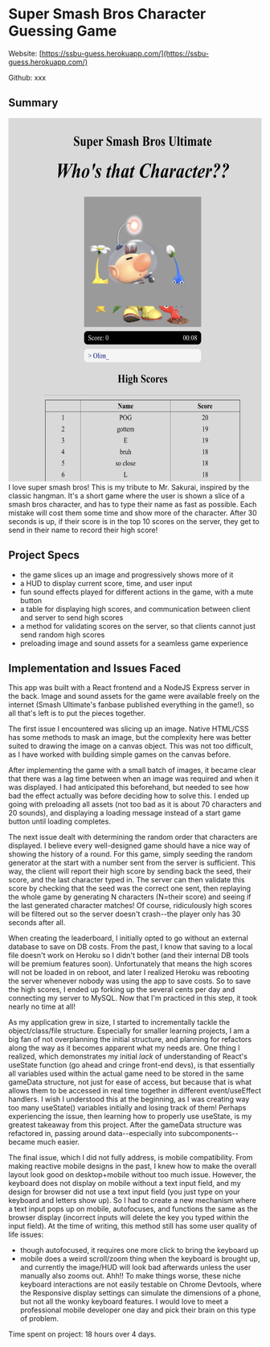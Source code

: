 # Super Smash Bros Character Guessing Game
Website: [https://ssbu-guess.herokuapp.com/](https://ssbu-guess.herokuapp.com/)

Github: xxx

## Summary
<img src="img/ssbuguess.png" alt="GuessWho" title="GuessWho" width="600" height="722" /> 
I love super smash bros! This is my tribute to Mr. Sakurai, inspired by the classic hangman. It's a short game where the user is shown a slice of a smash bros character,
and has to type their name as fast as possible. Each mistake will cost them some time and show more of the character. After 30 seconds is up, if their score
is in the top 10 scores on the server, they get to send in their name to record their high score!

## Project Specs
- the game slices up an image and progressively shows more of it 
- a HUD to display current score, time, and user input
- fun sound effects played for different actions in the game, with a mute button
- a table for displaying high scores, and communication between client and server to send high scores
- a method for validating scores on the server, so that clients cannot just send random high scores
- preloading image and sound assets for a seamless game experience

## Implementation and Issues Faced
This app was built with a React frontend and a NodeJS Express server in the back. Image and sound assets for the game were available freely on the internet 
(Smash Ultimate's fanbase published everything in the game!), so all that's left is to put the pieces together.

The first issue I encountered was slicing up an image. Native HTML/CSS has some methods to mask an image, but the complexity here was better suited to 
drawing the image on a canvas object. This was not too difficult, as I have worked with building simple games on the canvas before.

After implementing the game with a small batch of images, it became clear that there was a lag time between when an image was required and when it was 
displayed. I had anticipated this beforehand, but needed to see how bad the effect actually was before deciding how to solve this. I ended up going with
preloading all assets (not too bad as it is about 70 characters and 20 sounds), and displaying a loading message instead of a start game button until 
loading completes.

The next issue dealt with determining the random order that characters are displayed. I believe every well-designed game should have a nice way of showing the 
history of a round. For this game, simply seeding the random generator at the start with a number sent from the server is sufficient. This way, the client
will report their high score by sending back the seed, their score, and the last character typed in. The server can then validate this score by checking that
the seed was the correct one sent, then replaying the whole game by generating N characters (N=their score) and seeing if the last generated character matches!
Of course, ridiculously high scores will be filtered out so the server doesn't crash--the player only has 30 seconds after all.

When creating the leaderboard, I initially opted to go without an external database to save on DB costs. From the past, I know that saving to a local file doesn't work on Heroku so I didn't bother (and their internal DB tools will be premium features soon). Unfortunately that means the high scores will not be loaded in on reboot, and later I realized Heroku was rebooting the server whenever nobody was using the app to save costs. So to save the high scores, I ended up forking up the several cents per day and connecting my server to MySQL. Now that I'm practiced in this step, it took nearly no time at all!

As my application grew in size, I started to incrementally tackle the object/class/file structure. Especially for smaller learning projects, I am a big fan
of not overplanning the initial structure, and planning for refactors along the way as it becomes apparent what my needs are. One thing I realized, which 
demonstrates my initial *lack* of understanding of React's useState function (go ahead and cringe front-end devs), is that essentially all variables used
within the actual game need to be stored in the same gameData structure, not just for ease of access, but because that is what allows them to be accessed
in real time together in different event/useEffect handlers. I wish I understood this at the beginning, as I was creating way too many useState() variables
initially and losing track of them! Perhaps experiencing the issue, then learning how to properly use useState, is my greatest takeaway from this project. 
After the gameData structure was refactored in, passing around data--especially into subcomponents--became much easier.

The final issue, which I did not fully address, is mobile compatibility. From making reactive mobile designs in the past, I knew how to make the overall
layout look good on desktop+mobile without too much issue. However, the keyboard does not display on mobile without a text input field, and my design for
browser did not use a text input field (you just type on your keyboard and letters show up). So I had to create a new mechanism where a text input pops
up on mobile, autofocuses, and functions the same as the browser display (incorrect inputs will delete the key you typed within the input field). At the
time of writing, this method still has some user quality of life issues:
- though autofocused, it requires one more click to bring the keyboard up
- mobile does a weird scroll/zoom thing when the keyboard is brought up, and currently the image/HUD will look bad afterwards unless the user manually also
zooms out. Ahh!!
To make things worse, these niche keyboard interactions are not easily testable on Chrome Devtools, where the Responsive display settings can simulate the
dimensions of a phone, but not all the wonky keyboard features. I would love to meet a professional mobile developer one day and pick their brain on this
type of problem.

Time spent on project: 18 hours over 4 days.




